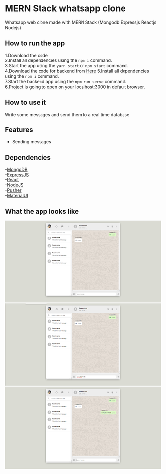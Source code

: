 # MERN Stack whatsapp clone

Whatsapp web clone made with MERN Stack (Mongodb Expressjs Reactjs Nodejs)  

## How to run the app

1.Download the code  
2.Install all dependencies using the `npm i` command.  
3.Start the app using the `yarn start` or `npm start` command.  
4.Download the code for backend from [Here](https://github.com/cengizhankose/whatsapp-backend) 
5.Install all dependencies using the `npm i` command.  
7.Start the backend app using the `npm run serve` command.  
6.Project is going to open on your localhost:3000 in default browser.  

## How to use it

Write some messages and send them to a real time database

## Features

- Sending messages

## Dependencies

-[MongoDB](https://www.mongodb.com/)  
-[ExpressJS](https://expressjs.com/)  
-[React](https://reactjs.org/)  
-[NodeJS](https://nodejs.org/en/)  
-[Pusher](https://pusher.com/)  
-[MaterialUI](https://material-ui.com/)  


## What the app looks like

![alt text](https://github.com/cengizhankose/whatsapp-mern-clone/blob/master/1.png)
![alt text](https://github.com/cengizhankose/whatsapp-mern-clone/blob/master/2.png)
![alt text](https://github.com/cengizhankose/whatsapp-mern-clone/blob/master/3.png)
